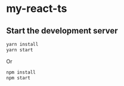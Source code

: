 # my-react-ts

## Start the development server

```bash
yarn install
yarn start
```

Or

```bash
npm install
npm start
```
